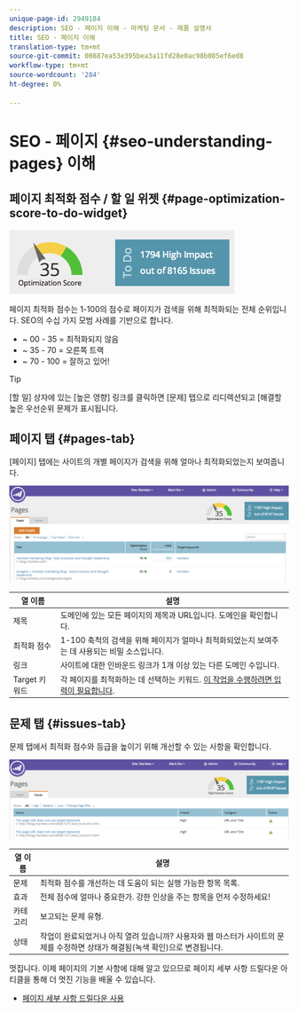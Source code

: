 ```yaml
---
unique-page-id: 2949184
description: SEO - 페이지 이해 - 마케팅 문서 - 제품 설명서
title: SEO - 페이지 이해
translation-type: tm+mt
source-git-commit: 00887ea53e395bea3a11fd28e0ac98b085ef6ed8
workflow-type: tm+mt
source-wordcount: '284'
ht-degree: 0%

---
```



# SEO - 페이지 {#seo-understanding-pages} 이해

## 페이지 최적화 점수 / 할 일 위젯 {#page-optimization-score-to-do-widget}

![](assets/image2014-9-17-21-3a52-3a3.png)

페이지 최적화 점수는 1-100의 점수로 페이지가 검색을 위해 최적화되는 전체 순위입니다. SEO의 수십 가지 모범 사례를 기반으로 합니다.

* ~ 00 - 35 = 최적화되지 않음
* ~ 35 - 70 = 오른쪽 트랙
* ~ 70 - 100 = 잘하고 있어!

>[!TIP]
>
>[할 일] 상자에 있는 [높은 영향] 링크를 클릭하면 [문제] 탭으로 리디렉션되고 [해결할 높은 우선순위 문제가 표시됩니다.

## 페이지 탭 {#pages-tab}

[페이지] 탭에는 사이트의 개별 페이지가 검색을 위해 얼마나 최적화되었는지 보여줍니다.

![](assets/image2014-9-17-21-3a52-3a41.png)

| 열 이름 | 설명 |
|---|---|
| 제목 | 도메인에 있는 모든 페이지의 제목과 URL입니다. 도메인을 확인합니다. |
| 최적화 점수 | 1-100 축척의 검색을 위해 페이지가 얼마나 최적화되었는지 보여주는 데 사용되는 비밀 소스입니다. |
| 링크 | 사이트에 대한 인바운드 링크가 1개 이상 있는 다른 도메인 수입니다. |
| Target 키워드 | 각 페이지를 최적화하는 데 선택하는 키워드. [이 작업을 수행하려면 입력이 필요합니다](seo-using-the-page-detail-drill-down.md). |

## 문제 탭 {#issues-tab}

문제 탭에서 최적화 점수와 등급을 높이기 위해 개선할 수 있는 사항을 확인합니다.

![](assets/image2014-9-17-21-3a53-3a15.png)

| 열 이름 | 설명 |
|---|---|
| 문제 | 최적화 점수를 개선하는 데 도움이 되는 실행 가능한 항목 목록. |
| 효과 | 전체 점수에 얼마나 중요한가. 강한 인상을 주는 항목을 먼저 수정하세요! |
| 카테고리 | 보고되는 문제 유형. |
| 상태 | 작업이 완료되었거나 아직 열려 있습니까? 사용자와 웹 마스터가 사이트의 문제를 수정하면 상태가 해결됨(녹색 확인)으로 변경됩니다. |

멋집니다. 이제 페이지의 기본 사항에 대해 알고 있으므로 페이지 세부 사항 드릴다운 아티클을 통해 더 멋진 기능을 배울 수 있습니다.

* [페이지 세부 사항 드릴다운 사용](seo-using-the-page-detail-drill-down.md)

